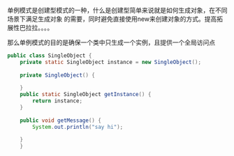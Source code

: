 
单例模式是创建型模式的一种，什么是创建型简单来说就是如何生成对象，在不同场景下满足生成对象 的需要，同时避免直接使用new来创建对象的方式。提高拓展性巴拉拉。。。。

那么单例模式的目的是确保一个类中只生成一个实例，且提供一个全局访问点
```java
public class SingleObject {  
    private static SingleObject instance = new SingleObject();  
  
    private SingleObject() {  
  
    }  
    public static SingleObject getInstance() {  
        return instance;  
    }  
  
    public void getMessage() {  
        System.out.println("say hi");  
  
    }  
    }
```
